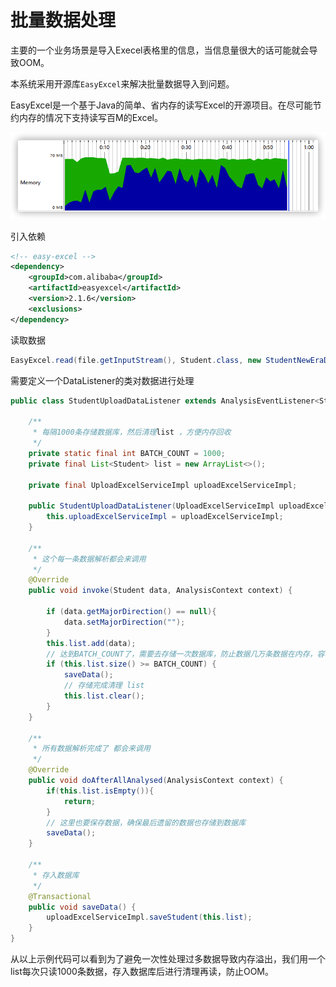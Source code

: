 # 批量数据处理

主要的一个业务场景是导入Execel表格里的信息，当信息量很大的话可能就会导致OOM。

本系统采用开源库`EasyExcel`来解决批量数据导入到问题。

EasyExcel是一个基于Java的简单、省内存的读写Excel的开源项目。在尽可能节约内存的情况下支持读写百M的Excel。

![easy_excel](image/easy_excel.png)

引入依赖

``` xml
<!-- easy-excel -->
<dependency>
    <groupId>com.alibaba</groupId>
    <artifactId>easyexcel</artifactId>
    <version>2.1.6</version>
    <exclusions>
</dependency>
```

读取数据

```java
EasyExcel.read(file.getInputStream(), Student.class, new StudentNewEraDataListener(uploadExcelService)).sheet().doRead();
```

需要定义一个DataListener的类对数据进行处理

```java
public class StudentUploadDataListener extends AnalysisEventListener<Student> {

    /**
     * 每隔1000条存储数据库，然后清理list ，方便内存回收
     */
    private static final int BATCH_COUNT = 1000;
    private final List<Student> list = new ArrayList<>();

    private final UploadExcelServiceImpl uploadExcelServiceImpl;

    public StudentUploadDataListener(UploadExcelServiceImpl uploadExcelServiceImpl) {
        this.uploadExcelServiceImpl = uploadExcelServiceImpl;
    }

    /**
     * 这个每一条数据解析都会来调用
     */
    @Override
    public void invoke(Student data, AnalysisContext context) {

        if (data.getMajorDirection() == null){
            data.setMajorDirection("");
        }
        this.list.add(data);
        // 达到BATCH_COUNT了，需要去存储一次数据库，防止数据几万条数据在内存，容易OOM
        if (this.list.size() >= BATCH_COUNT) {
            saveData();
            // 存储完成清理 list
            this.list.clear();
        }
    }

    /**
     * 所有数据解析完成了 都会来调用
     */
    @Override
    public void doAfterAllAnalysed(AnalysisContext context) {
        if(this.list.isEmpty()){
            return;
        }
        // 这里也要保存数据，确保最后遗留的数据也存储到数据库
        saveData();
    }

    /**
     * 存入数据库
     */
    @Transactional
    public void saveData() {
        uploadExcelServiceImpl.saveStudent(this.list);
    }
}
```

从以上示例代码可以看到为了避免一次性处理过多数据导致内存溢出，我们用一个list每次只读1000条数据，存入数据库后进行清理再读，防止OOM。